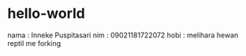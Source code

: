 # hello-world
nama : Inneke Puspitasari
nim : 09021181722072
hobi : melihara hewan reptil
me forking 
